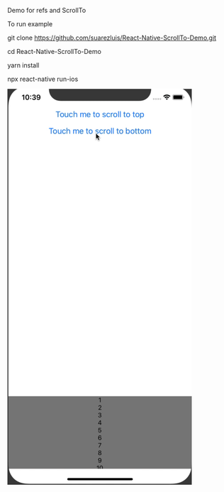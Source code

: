 Demo for refs and ScrollTo

To run example

git clone https://github.com/suarezluis/React-Native-ScrollTo-Demo.git

cd React-Native-ScrollTo-Demo

yarn install

npx react-native run-ios

![](demo.gif)
